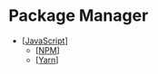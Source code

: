 # Package Manager

- [[JavaScript]]
  - [[NPM]]
  - [[Yarn]]

[//begin]: # "Autogenerated link references for markdown compatibility"
[JavaScript]: JavaScript "JavaScript"
[NPM]: NPM "NPM"
[Yarn]: Yarn "Yarn"
[//end]: # "Autogenerated link references"